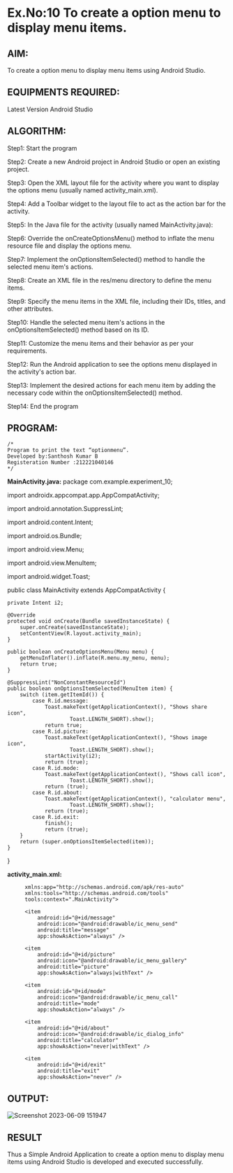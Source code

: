 # Ex.No:10 To create a option menu to display menu items.


## AIM:

To create a option menu to display menu items using Android Studio.

## EQUIPMENTS REQUIRED:

Latest Version Android Studio

## ALGORITHM:
Step1: Start the program

Step2: Create a new Android project in Android Studio or open an existing project.

Step3: Open the XML layout file for the activity where you want to display the options menu
(usually named activity_main.xml).

Step4: Add a Toolbar widget to the layout file to act as the action bar for the activity.

Step5: In the Java file for the activity (usually named MainActivity.java):

Step6: Override the onCreateOptionsMenu() method to inflate the menu resource file and
display the options menu.

Step7: Implement the onOptionsItemSelected() method to handle the selected menu item's
actions.

Step8: Create an XML file in the res/menu directory to define the menu items.

Step9: Specify the menu items in the XML file, including their IDs, titles, and other
attributes.

Step10: Handle the selected menu item's actions in the onOptionsItemSelected() method
based on its ID.

Step11: Customize the menu items and their behavior as per your requirements.

Step12: Run the Android application to see the options menu displayed in the activity's action
bar.

Step13: Implement the desired actions for each menu item by adding the necessary code
within the onOptionsItemSelected() method.

Step14: End the program


## PROGRAM:
```
/*
Program to print the text “optionmenu”.
Developed by:Santhosh Kumar B
Registeration Number :212221040146
*/
```
**MainActivity.java:**
package com.example.experiment_10;

import androidx.appcompat.app.AppCompatActivity;

import android.annotation.SuppressLint;

import android.content.Intent;

import android.os.Bundle;

import android.view.Menu;

import android.view.MenuItem;

import android.widget.Toast;

public class MainActivity extends AppCompatActivity 
{

    private Intent i2;

    @Override
    protected void onCreate(Bundle savedInstanceState) {
        super.onCreate(savedInstanceState);
        setContentView(R.layout.activity_main);
    }

    public boolean onCreateOptionsMenu(Menu menu) {
        getMenuInflater().inflate(R.menu.my_menu, menu);
        return true;
    }

    @SuppressLint("NonConstantResourceId")
    public boolean onOptionsItemSelected(MenuItem item) {
        switch (item.getItemId()) {
            case R.id.message:
                Toast.makeText(getApplicationContext(), "Shows share icon",
                        Toast.LENGTH_SHORT).show();
                return true;
            case R.id.picture:
                Toast.makeText(getApplicationContext(), "Shows image icon",
                        Toast.LENGTH_SHORT).show();
                startActivity(i2);
                return (true);
            case R.id.mode:
                Toast.makeText(getApplicationContext(), "Shows call icon",
                        Toast.LENGTH_SHORT).show();
                return (true);
            case R.id.about:
                Toast.makeText(getApplicationContext(), "calculator menu",
                        Toast.LENGTH_SHORT).show();
                return (true);
            case R.id.exit:
                finish();
                return (true);
        }
        return (super.onOptionsItemSelected(item));
    }
}

**activity_main.xml:**

<?xml version="1.0" encoding="utf-8"?>

<menu xmlns:android="http://schemas.android.com/apk/res/android"
      
    xmlns:app="http://schemas.android.com/apk/res-auto"
    xmlns:tools="http://schemas.android.com/tools"
    tools:context=".MainActivity">

    <item
        android:id="@+id/message"
        android:icon="@android:drawable/ic_menu_send"
        android:title="message"
        app:showAsAction="always" />

    <item
        android:id="@+id/picture"
        android:icon="@android:drawable/ic_menu_gallery"
        android:title="picture"
        app:showAsAction="always|withText" />

    <item
        android:id="@+id/mode"
        android:icon="@android:drawable/ic_menu_call"
        android:title="mode"
        app:showAsAction="always" />

    <item
        android:id="@+id/about"
        android:icon="@android:drawable/ic_dialog_info"
        android:title="calculator"
        app:showAsAction="never|withText" />

    <item
        android:id="@+id/exit"
        android:title="exit"
        app:showAsAction="never" />
    
</menu>



## OUTPUT:



![Screenshot 2023-06-09 151947](https://github.com/santhoshkumar24263/Mobile-Application-Development/assets/127171952/bcda46ea-e1ef-486f-b4a3-45f912c07b1d)


## RESULT
Thus a Simple Android Application to create a option menu to display menu items using Android Studio is developed and executed successfully.


